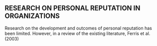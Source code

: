 ## RESEARCH ON PERSONAL REPUTATION IN ORGANIZATIONS

Research on the development and outcomes of personal reputation has been limited. However, in a review of the existing literature, Ferris et al. (2003)